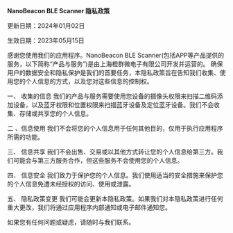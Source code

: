 **NanoBeacon BLE Scanner 隐私政策**

更新日期：2024年01月02日

生效日期：2023年05月15日

感谢您使用我们的应用程序。NanoBeacon BLE Scanner(包括APP等产品提供的服务，以下简称“产品与服务”)是由上海橙群微电子有限公司开发并运营的。
确保用户的数据安全和隐私保护是我们的首要任务，本隐私政策旨在告知我们收集、使用您的个人信息的方式，以及您对这些信息的控制权。

一、 收集的信息
我们的产品与服务需要使用您设备的摄像头权限来扫描二维码添加设备，以及蓝牙权限和位置权限来扫描蓝牙设备及定位蓝牙设备。我们不会收集、存储或共享您的个人信息。

二 、信息使用
我们不会将您的个人信息用于任何其他目的，仅用于执行应用程序所需的功能。

三、 信息共享
我们不会出售、交易或以其他方式转让您的个人信息给第三方。我们可能会与第三方服务合作，但这些服务不会使用您的个人信息。

四、 信息安全
我们致力于保护您的个人信息。我们使用适当的安全措施来保护您的个人信息免遭未经授权的访问、使用或泄露。

五、 隐私政策变更
我们可能会更新本隐私政策。如果我们对本隐私政策进行任何重大更改，我们将通过应用程序内部通知或电子邮件通知您。

如果您有任何问题或疑虑，请随时与我们联系。
